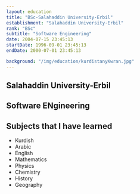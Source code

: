 ```yaml
---
layout: education
title: "BSc-Salahaddin University-Erbil"
establishment: "Salahaddin University-Erbil"
rank: "BSc"
subtitle: "Software Engineering"
date: 2004-07-15 23:45:13 
startDate: 1996-09-01 23:45:13
endDate: 2000-07-01 23:45:13

background: "/img/education/kurdistanyKwran.jpg"
---
```


## Salahaddin University-Erbil

## Software ENgineering

## Subjects that I have learned

- Kurdish
- Arabic
- English
- Mathematics
- Physics
- Chemistry
- History
- Geography
